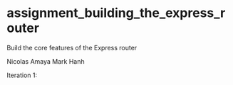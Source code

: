 assignment_building_the_express_router
======================================

Build the core features of the Express router

Nicolas Amaya
Mark Hanh


Iteration 1:

